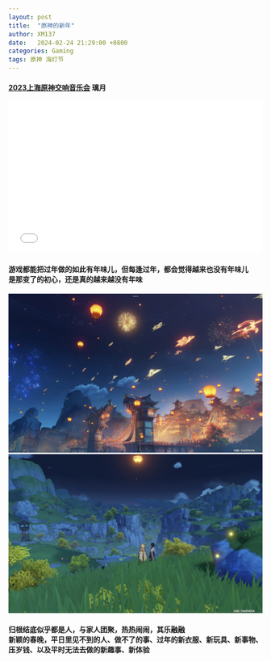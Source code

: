 ```yaml
---
layout: post
title:  "原神的新年"
author: XM137
date:   2024-02-24 21:29:00 +0800
categories: Gaming
tags: 原神 海灯节
---
```

#### [2023上海原神交响音乐会][videolink] 璃月 <br>
<div style="position: relative; padding: 30% 45%;">
<iframe style="position: absolute; width: 100%; height: 100%; left: 0; top: 0;" src="//player.bilibili.com/player.html?aid=452355251&bvid=BV1Rj411p7b1&cid=1368101999&p=16&as_wide=1&high_quality=1&danmaku=0&t=129.9" scrolling="no" border="0" frameborder="no" framespacing="0" allowfullscreen="true">
</iframe>
</div>
<!--
https://www.bilibili.com/video/BV1Rj411p7b1/?t=158.9&p=16
https://www.bilibili.com/video/BV1Rj411p7b1/?t=137.1&p=16
-->

#### 游戏都能把过年做的如此有年味儿，但每逢过年，都会觉得越来也没有年味儿<br> 是那变了的初心，还是真的越来越没有年味<br>

![Screenshot_2024-02-24-20-37-05-592_com.miHoYo.ys.mi.jpg](/assets/Daily-image/20240224/Screenshot_2024-02-24-20-37-05-592_com.miHoYo.ys.mi.jpg) <br>
![Screenshot_2024-02-24-21-28-47-987_com.miHoYo.ys.mi.jpg](/assets/Daily-image/20240224/Screenshot_2024-02-24-21-28-47-987_com.miHoYo.ys.mi.jpg) <br>
#### 归根结底似乎都是人，与家人团聚，热热闹闹，其乐融融 <br> 新颖的春晚，平日里见不到的人、做不了的事、过年的新衣服、新玩具、新事物、压岁钱、以及平时无法去做的新趣事、新体验 <br>

[videolink]:https://www.bilibili.com/video/BV1Rj411p7b1/?t=2700.7
